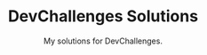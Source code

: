<h1 align="center">DevChallenges Solutions</h1>
<p align="center">My solutions for DevChallenges.</p>
